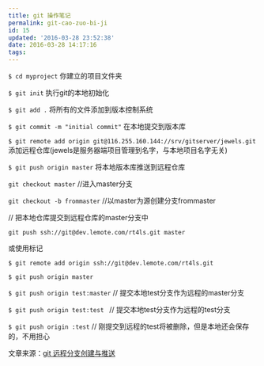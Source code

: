 ```yaml
---
title: git 操作笔记
permalink: git-cao-zuo-bi-ji
id: 15
updated: '2016-03-28 23:52:38'
date: 2016-03-28 14:17:16
tags:
---
```


`$ cd myproject`  你建立的项目文件夹
 
`$ git init`   执行git的本地初始化
 
`$ git add .`  将所有的文件添加到版本控制系统
 
`$ git commit -m "initial commit"`  在本地提交到版本库
 
`$ git remote add origin git@116.255.160.144://srv/gitserver/jewels.git` 添加远程仓库(jewels是服务器端项目管理到名字，与本地项目名字无关)
 
`$ git push origin master` 将本地版本库推送到远程仓库

`git checkout master` //进入master分支

`git checkout -b frommaster` //以master为源创建分支frommaster

// 把本地仓库提交到远程仓库的master分支中

`git push ssh://git@dev.lemote.com/rt4ls.git master` 

或使用标记

`$ git remote add origin ssh://git@dev.lemote.com/rt4ls.git`

`$ git push origin master`

`$ git push origin test:master`         // 提交本地test分支作为远程的master分支

`$ git push origin test:test `             // 提交本地test分支作为远程的test分支

`$ git push origin :test`              // 刚提交到远程的test将被删除，但是本地还会保存的，不用担心

文章来源：[git 远程分支创建与推送](http://www.cnblogs.com/wangkangluo1/archive/2011/09/02/2164313.html)